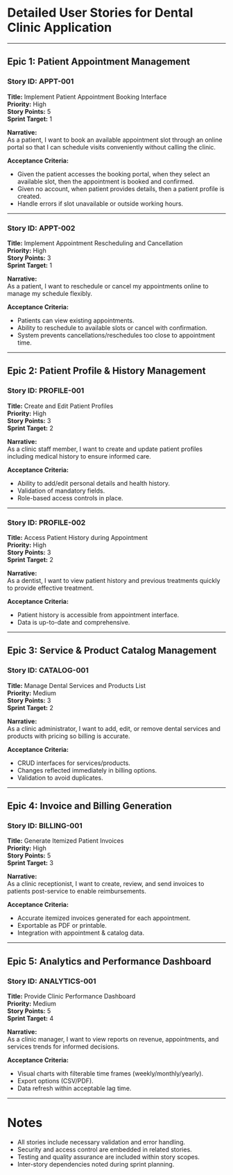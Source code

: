 # Detailed User Stories for Dental Clinic Application

---

## Epic 1: Patient Appointment Management

### Story ID: APPT-001  
**Title:** Implement Patient Appointment Booking Interface  
**Priority:** High  
**Story Points:** 5  
**Sprint Target:** 1  

**Narrative:**  
As a patient, I want to book an available appointment slot through an online portal so that I can schedule visits conveniently without calling the clinic.

**Acceptance Criteria:**  
- Given the patient accesses the booking portal, when they select an available slot, then the appointment is booked and confirmed.  
- Given no account, when patient provides details, then a patient profile is created.  
- Handle errors if slot unavailable or outside working hours.

---

### Story ID: APPT-002  
**Title:** Implement Appointment Rescheduling and Cancellation  
**Priority:** High  
**Story Points:** 3  
**Sprint Target:** 1  

**Narrative:**  
As a patient, I want to reschedule or cancel my appointments online to manage my schedule flexibly.

**Acceptance Criteria:**  
- Patients can view existing appointments.  
- Ability to reschedule to available slots or cancel with confirmation.  
- System prevents cancellations/reschedules too close to appointment time.

---

## Epic 2: Patient Profile & History Management

### Story ID: PROFILE-001  
**Title:** Create and Edit Patient Profiles  
**Priority:** High  
**Story Points:** 3  
**Sprint Target:** 2  

**Narrative:**  
As a clinic staff member, I want to create and update patient profiles including medical history to ensure informed care.

**Acceptance Criteria:**  
- Ability to add/edit personal details and health history.  
- Validation of mandatory fields.  
- Role-based access controls in place.

---

### Story ID: PROFILE-002  
**Title:** Access Patient History during Appointment  
**Priority:** High  
**Story Points:** 3  
**Sprint Target:** 2  

**Narrative:**  
As a dentist, I want to view patient history and previous treatments quickly to provide effective treatment.

**Acceptance Criteria:**  
- Patient history is accessible from appointment interface.  
- Data is up-to-date and comprehensive.

---

## Epic 3: Service & Product Catalog Management

### Story ID: CATALOG-001  
**Title:** Manage Dental Services and Products List  
**Priority:** Medium  
**Story Points:** 3  
**Sprint Target:** 2  

**Narrative:**  
As a clinic administrator, I want to add, edit, or remove dental services and products with pricing so billing is accurate.

**Acceptance Criteria:**  
- CRUD interfaces for services/products.  
- Changes reflected immediately in billing options.  
- Validation to avoid duplicates.

---

## Epic 4: Invoice and Billing Generation

### Story ID: BILLING-001  
**Title:** Generate Itemized Patient Invoices  
**Priority:** High  
**Story Points:** 5  
**Sprint Target:** 3  

**Narrative:**  
As a clinic receptionist, I want to create, review, and send invoices to patients post-service to enable reimbursements.

**Acceptance Criteria:**  
- Accurate itemized invoices generated for each appointment.  
- Exportable as PDF or printable.  
- Integration with appointment & catalog data.

---

## Epic 5: Analytics and Performance Dashboard

### Story ID: ANALYTICS-001  
**Title:** Provide Clinic Performance Dashboard  
**Priority:** Medium  
**Story Points:** 5  
**Sprint Target:** 4  

**Narrative:**  
As a clinic manager, I want to view reports on revenue, appointments, and services trends for informed decisions.

**Acceptance Criteria:**  
- Visual charts with filterable time frames (weekly/monthly/yearly).  
- Export options (CSV/PDF).  
- Data refresh within acceptable lag time.

---

# Notes
- All stories include necessary validation and error handling.
- Security and access control are embedded in related stories.
- Testing and quality assurance are included within story scopes.
- Inter-story dependencies noted during sprint planning.

